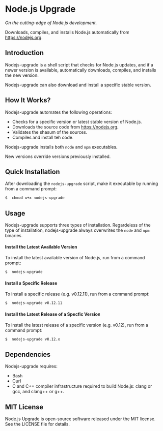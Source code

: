 # Node.js Upgrade

*On the cutting-edge of Node.js development.*

Downloads, compiles, and installs Node.js automatically from https://nodejs.org.

## Introduction
Nodejs-upgrade is a shell script that checks for Node.js updates, and if a newer version is available, automatically downloads, compiles, and installs the new version.

Nodejs-upgrade can also download and install a specific stable version.

## How It Works?
Nodejs-upgrade automates the following operations:
* Checks for a specific version or latest stable version of Node.js.
* Downloads the source code from https://nodejs.org.
* Validates the shasum of the sources.
* Compiles and install teh code.

Nodejs-upgrade installs both `node` and `npm` executables.

New versions override versions previously installed.

## Quick Installation
After downloading the `nodejs-upgrade` script, make it executable by running from a command prompt:
~~~ bash
$  chmod u+x nodejs-upgrade
~~~

## Usage
Nodejs-upgrade supports three types of installation. Regardeless of the type of installation, nodejs-upgrade always overwrites the `node` and `npm` binaries.

#### Install the Latest Available Version
To install the latest available version of Node.js, run from a command prompt:
~~~ bash
$  nodejs-upgrade
~~~

#### Install a Specific Release
To install a specific release (e.g. v0.12.11), run from a command prompt:
~~~ bash
$  nodejs-upgrade v0.12.11
~~~

#### Install the Latest Release of a Specfic Version
To install the latest release of a specific version (e.g. v0.12), run from a command prompt:
~~~
$  nodejs-upgrade v0.12.x
~~~


## Dependencies
Nodejs-upgrade requires:
* Bash
* Curl
* C and C++ compiler infrastructure required to build Node.js: clang or gcc, and clang++ or g++.


## MIT License
Node.js Upgrade is open-source software released under the MIT license. See the LICENSE file for details. 

